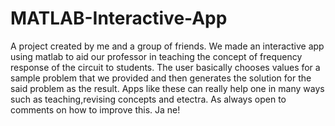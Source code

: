 # MATLAB-Interactive-App
A project created by me and a group of friends. We made an interactive app using matlab to aid our professor in teaching the concept of frequency response of the circuit to students. The user basically chooses values for a sample problem that we provided and then generates the solution for the said problem as the result. Apps like these can really help one in many ways such as teaching,revising concepts and etectra. As always open to comments on how to improve this. Ja ne!

